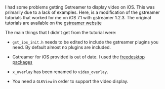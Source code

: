 I had some problems getting Gstreamer to display video on iOS. This was
primarily due to a lack of examples. Here, is a modification of the gstreamer tutorials
that worked for me on iOS 7.1 with gstreamer 1.2.3. The original tutorials are available on the [gstreamer website](http://docs.gstreamer.com/display/GstSDK/iOS+tutorial+3%3A+Video)

The main things that I didn't get from the tutorial were:

- `gst_ios_init.h` needs to be edited to include the gstreamer plugins you need. By default almost no plugins are included.

- Gstreamer for iOS provided is out of date. I used the [freedesktop packages](http://gstreamer.freedesktop.org/data/pkg/ios/1.2.3/)

- `x_overlay` has been renamed to `video_overlay`.

- You need a `GLKView` in order to support the video display.
